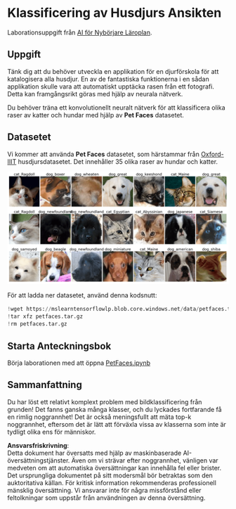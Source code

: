 # Klassificering av Husdjurs Ansikten

Laborationsuppgift från [AI för Nybörjare Läroplan](https://github.com/microsoft/ai-for-beginners).

## Uppgift

Tänk dig att du behöver utveckla en applikation för en djurförskola för att katalogisera alla husdjur. En av de fantastiska funktionerna i en sådan applikation skulle vara att automatiskt upptäcka rasen från ett fotografi. Detta kan framgångsrikt göras med hjälp av neurala nätverk.

Du behöver träna ett konvolutionellt neuralt nätverk för att klassificera olika raser av katter och hundar med hjälp av **Pet Faces** datasetet.

## Datasetet

Vi kommer att använda **Pet Faces** datasetet, som härstammar från [Oxford-IIIT](https://www.robots.ox.ac.uk/~vgg/data/pets/) husdjursdatasetet. Det innehåller 35 olika raser av hundar och katter.

![Datasetet vi kommer att hantera](../../../../../../translated_images/data.50b2a9d5484bdbf0f52f5765b381cec9efe2bd296a98f007f90bedb6ac67f2a8.sw.png)

För att ladda ner datasetet, använd denna kodsnutt:

```python
!wget https://mslearntensorflowlp.blob.core.windows.net/data/petfaces.tar.gz
!tar xfz petfaces.tar.gz
!rm petfaces.tar.gz
```

## Starta Anteckningsbok

Börja laborationen med att öppna [PetFaces.ipynb](../../../../../../lessons/4-ComputerVision/07-ConvNets/lab/PetFaces.ipynb)

## Sammanfattning

Du har löst ett relativt komplext problem med bildklassificering från grunden! Det fanns ganska många klasser, och du lyckades fortfarande få en rimlig noggrannhet! Det är också meningsfullt att mäta top-k noggrannhet, eftersom det är lätt att förväxla vissa av klasserna som inte är tydligt olika ens för människor.

**Ansvarsfriskrivning**:  
Detta dokument har översatts med hjälp av maskinbaserade AI-översättningstjänster. Även om vi strävar efter noggrannhet, vänligen var medveten om att automatiska översättningar kan innehålla fel eller brister. Det ursprungliga dokumentet på sitt modersmål bör betraktas som den auktoritativa källan. För kritisk information rekommenderas professionell mänsklig översättning. Vi ansvarar inte för några missförstånd eller feltolkningar som uppstår från användningen av denna översättning.